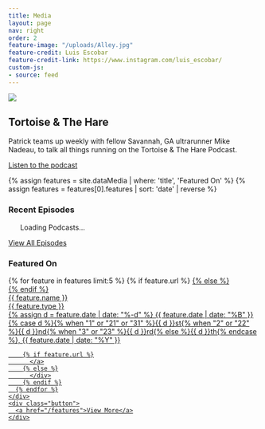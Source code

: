 ```yaml
---
title: Media
layout: page
nav: right
order: 2
feature-image: "/uploads/Alley.jpg"
feature-credit: Luis Escobar
feature-credit-link: https://www.instagram.com/luis_escobar/
custom-js:
- source: feed
---
```


<div class="podcast-container">
  <div class="podcast-image">
    <div class="crop crop-5x4">
      <div>
        <img src="/uploads/T&H_01.png">
      </div>
    </div>
  </div>

  <div class="podcast-info">
    <div class="podcast-details">
      <div class="podcast-title">
        <h2>Tortoise & The Hare</h2>
      </div>
      <div class="podcast-description">
        <p>Patrick teams up weekly with fellow Savannah, GA ultrarunner Mike Nadeau, to talk all things running on the Tortoise & The Hare Podcast.</p>
      </div>
      <div class="button">
        <a href="https://tortoiseandtheharepodcast.libsyn.com">Listen to the podcast</a>
      </div>
    </div>
  </div>
</div>

{% assign features = site.dataMedia | where: 'title', 'Featured On' %}
{% assign features = features[0].features | sort: 'date' | reverse %}

<div class="width-l row space gutter-l">
  <div class="col col-1of2 sticky">
    <h3>Recent Episodes</h3>
    <ul class="TH-episodes">
      Loading Podcasts…
    </ul>
    <div class="button">
      <a href="https://tortoiseandtheharepodcast.libsyn.com">View All Episodes</a>
    </div>
  </div>

  <div class="col col-1of2 sticky">
    <h3>Featured On</h3>
    <div class="list features">
      {% for feature in features limit:5 %}
        {% if feature.url %}
          <a class="item" href="{{ feature.url }}">
        {% else %}
          <div class="item">
        {% endif %}
          <div class="details">
            <div class="name">{{ feature.name }}</div>
          </div>
          <div class="meta">
            <div class="type">{{ feature.type }}</div>
            <time>
              {% assign d = feature.date | date: "%-d" %}
              {{ feature.date | date: "%B" }} {% case d %}{% when "1" or "21" or "31" %}{{ d }}st{% when "2" or "22" %}{{ d }}nd{% when "3" or "23" %}{{ d }}rd{% else %}{{ d }}th{% endcase %}, {{ feature.date | date: "%Y" }}
            </time>
          </div>

        {% if feature.url %}
          </a>
        {% else %}
          </div>
        {% endif %}
      {% endfor %}
    </div>
    <div class="button">
      <a href="/features">View More</a>
    </div>
  </div>
</div>
